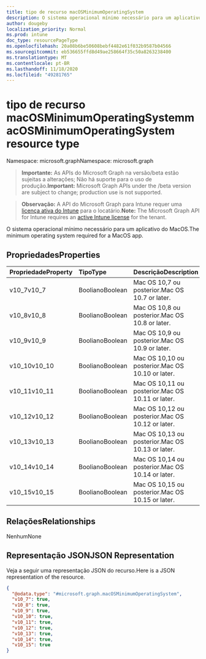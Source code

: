 ```yaml
---
title: tipo de recurso macOSMinimumOperatingSystem
description: O sistema operacional mínimo necessário para um aplicativo do MacOS.
author: dougeby
localization_priority: Normal
ms.prod: intune
doc_type: resourcePageType
ms.openlocfilehash: 20a08b6be50608bebf4482e61f032b9587b04566
ms.sourcegitcommit: eb536655ffd8d49ae258664f35c50a8263238400
ms.translationtype: MT
ms.contentlocale: pt-BR
ms.lasthandoff: 11/18/2020
ms.locfileid: "49281765"
---
```

# <a name="macosminimumoperatingsystem-resource-type"></a><span data-ttu-id="6856c-103">tipo de recurso macOSMinimumOperatingSystem</span><span class="sxs-lookup"><span data-stu-id="6856c-103">macOSMinimumOperatingSystem resource type</span></span>

<span data-ttu-id="6856c-104">Namespace: microsoft.graph</span><span class="sxs-lookup"><span data-stu-id="6856c-104">Namespace: microsoft.graph</span></span>

> <span data-ttu-id="6856c-105">**Importante:** As APIs do Microsoft Graph na versão/beta estão sujeitas a alterações; Não há suporte para o uso de produção.</span><span class="sxs-lookup"><span data-stu-id="6856c-105">**Important:** Microsoft Graph APIs under the /beta version are subject to change; production use is not supported.</span></span>

> <span data-ttu-id="6856c-106">**Observação:** A API do Microsoft Graph para Intune requer uma [licença ativa do Intune](https://go.microsoft.com/fwlink/?linkid=839381) para o locatário.</span><span class="sxs-lookup"><span data-stu-id="6856c-106">**Note:** The Microsoft Graph API for Intune requires an [active Intune license](https://go.microsoft.com/fwlink/?linkid=839381) for the tenant.</span></span>

<span data-ttu-id="6856c-107">O sistema operacional mínimo necessário para um aplicativo do MacOS.</span><span class="sxs-lookup"><span data-stu-id="6856c-107">The minimum operating system required for a MacOS app.</span></span>

## <a name="properties"></a><span data-ttu-id="6856c-108">Propriedades</span><span class="sxs-lookup"><span data-stu-id="6856c-108">Properties</span></span>
|<span data-ttu-id="6856c-109">Propriedade</span><span class="sxs-lookup"><span data-stu-id="6856c-109">Property</span></span>|<span data-ttu-id="6856c-110">Tipo</span><span class="sxs-lookup"><span data-stu-id="6856c-110">Type</span></span>|<span data-ttu-id="6856c-111">Descrição</span><span class="sxs-lookup"><span data-stu-id="6856c-111">Description</span></span>|
|:---|:---|:---|
|<span data-ttu-id="6856c-112">v10_7</span><span class="sxs-lookup"><span data-stu-id="6856c-112">v10_7</span></span>|<span data-ttu-id="6856c-113">Booliano</span><span class="sxs-lookup"><span data-stu-id="6856c-113">Boolean</span></span>|<span data-ttu-id="6856c-114">Mac OS 10,7 ou posterior.</span><span class="sxs-lookup"><span data-stu-id="6856c-114">Mac OS 10.7 or later.</span></span>|
|<span data-ttu-id="6856c-115">v10_8</span><span class="sxs-lookup"><span data-stu-id="6856c-115">v10_8</span></span>|<span data-ttu-id="6856c-116">Booliano</span><span class="sxs-lookup"><span data-stu-id="6856c-116">Boolean</span></span>|<span data-ttu-id="6856c-117">Mac OS 10,8 ou posterior.</span><span class="sxs-lookup"><span data-stu-id="6856c-117">Mac OS 10.8 or later.</span></span>|
|<span data-ttu-id="6856c-118">v10_9</span><span class="sxs-lookup"><span data-stu-id="6856c-118">v10_9</span></span>|<span data-ttu-id="6856c-119">Booliano</span><span class="sxs-lookup"><span data-stu-id="6856c-119">Boolean</span></span>|<span data-ttu-id="6856c-120">Mac OS 10,9 ou posterior.</span><span class="sxs-lookup"><span data-stu-id="6856c-120">Mac OS 10.9 or later.</span></span>|
|<span data-ttu-id="6856c-121">v10_10</span><span class="sxs-lookup"><span data-stu-id="6856c-121">v10_10</span></span>|<span data-ttu-id="6856c-122">Booliano</span><span class="sxs-lookup"><span data-stu-id="6856c-122">Boolean</span></span>|<span data-ttu-id="6856c-123">Mac OS 10,10 ou posterior.</span><span class="sxs-lookup"><span data-stu-id="6856c-123">Mac OS 10.10 or later.</span></span>|
|<span data-ttu-id="6856c-124">v10_11</span><span class="sxs-lookup"><span data-stu-id="6856c-124">v10_11</span></span>|<span data-ttu-id="6856c-125">Booliano</span><span class="sxs-lookup"><span data-stu-id="6856c-125">Boolean</span></span>|<span data-ttu-id="6856c-126">Mac OS 10,11 ou posterior.</span><span class="sxs-lookup"><span data-stu-id="6856c-126">Mac OS 10.11 or later.</span></span>|
|<span data-ttu-id="6856c-127">v10_12</span><span class="sxs-lookup"><span data-stu-id="6856c-127">v10_12</span></span>|<span data-ttu-id="6856c-128">Booliano</span><span class="sxs-lookup"><span data-stu-id="6856c-128">Boolean</span></span>|<span data-ttu-id="6856c-129">Mac OS 10,12 ou posterior.</span><span class="sxs-lookup"><span data-stu-id="6856c-129">Mac OS 10.12 or later.</span></span>|
|<span data-ttu-id="6856c-130">v10_13</span><span class="sxs-lookup"><span data-stu-id="6856c-130">v10_13</span></span>|<span data-ttu-id="6856c-131">Booliano</span><span class="sxs-lookup"><span data-stu-id="6856c-131">Boolean</span></span>|<span data-ttu-id="6856c-132">Mac OS 10,13 ou posterior.</span><span class="sxs-lookup"><span data-stu-id="6856c-132">Mac OS 10.13 or later.</span></span>|
|<span data-ttu-id="6856c-133">v10_14</span><span class="sxs-lookup"><span data-stu-id="6856c-133">v10_14</span></span>|<span data-ttu-id="6856c-134">Booliano</span><span class="sxs-lookup"><span data-stu-id="6856c-134">Boolean</span></span>|<span data-ttu-id="6856c-135">Mac OS 10,14 ou posterior.</span><span class="sxs-lookup"><span data-stu-id="6856c-135">Mac OS 10.14 or later.</span></span>|
|<span data-ttu-id="6856c-136">v10_15</span><span class="sxs-lookup"><span data-stu-id="6856c-136">v10_15</span></span>|<span data-ttu-id="6856c-137">Booliano</span><span class="sxs-lookup"><span data-stu-id="6856c-137">Boolean</span></span>|<span data-ttu-id="6856c-138">Mac OS 10,15 ou posterior.</span><span class="sxs-lookup"><span data-stu-id="6856c-138">Mac OS 10.15 or later.</span></span>|

## <a name="relationships"></a><span data-ttu-id="6856c-139">Relações</span><span class="sxs-lookup"><span data-stu-id="6856c-139">Relationships</span></span>
<span data-ttu-id="6856c-140">Nenhum</span><span class="sxs-lookup"><span data-stu-id="6856c-140">None</span></span>

## <a name="json-representation"></a><span data-ttu-id="6856c-141">Representação JSON</span><span class="sxs-lookup"><span data-stu-id="6856c-141">JSON Representation</span></span>
<span data-ttu-id="6856c-142">Veja a seguir uma representação JSON do recurso.</span><span class="sxs-lookup"><span data-stu-id="6856c-142">Here is a JSON representation of the resource.</span></span>
<!-- {
  "blockType": "resource",
  "@odata.type": "microsoft.graph.macOSMinimumOperatingSystem"
}
-->
``` json
{
  "@odata.type": "#microsoft.graph.macOSMinimumOperatingSystem",
  "v10_7": true,
  "v10_8": true,
  "v10_9": true,
  "v10_10": true,
  "v10_11": true,
  "v10_12": true,
  "v10_13": true,
  "v10_14": true,
  "v10_15": true
}
```




